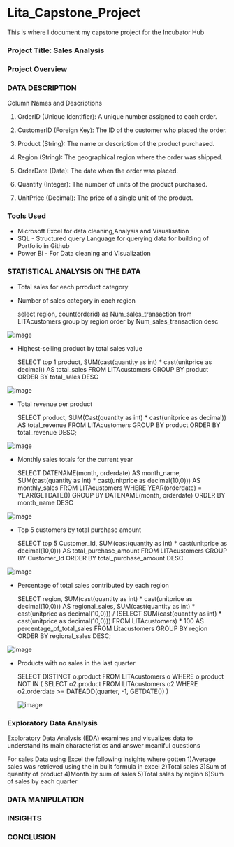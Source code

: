# Lita_Capstone_Project
This is where I document my capstone project for the Incubator Hub
### Project Title: Sales Analysis
### Project Overview

### DATA DESCRIPTION
Column Names and Descriptions

1. OrderID (Unique Identifier): A unique number assigned to each order.

2. CustomerID (Foreign Key): The ID of the customer who placed the order.

3. Product (String): The name or description of the product purchased.

4. Region (String): The geographical region where the order was shipped.

5. OrderDate (Date): The date when the order was placed.

6. Quantity (Integer): The number of units of the product purchased.

7. UnitPrice (Decimal): The price of a single unit of the product.

### Tools Used
- Microsoft Excel for data cleaning,Analysis and Visualisation 
- SQL - Structured query Language for querying data for building of Portfolio in Github
- Power Bi - For Data cleaning and Visualization 


### STATISTICAL ANALYSIS ON THE DATA
- Total sales for each prroduct category
- Number of sales category in each region
  
  select region, count(orderid) as Num_sales_transaction
from LITAcustomers group by region order by
Num_sales_transaction desc


![image](https://github.com/user-attachments/assets/9c535931-ef4e-4f1d-917e-2ccc8b9b7f00)


- Highest-selling product by total sales value

  SELECT top 1 product,
SUM(cast(quantity as int) * cast(unitprice as decimal)) AS total_sales
FROM 
LITAcustomers
GROUP BY 
product
ORDER BY 
total_sales DESC

![image](https://github.com/user-attachments/assets/d6f01bf0-0995-4a98-ad09-ce8a0dae60a9)

- Total revenue per product

  SELECT product,
SUM(Cast(quantity as int) * cast(unitprice as decimal)) AS total_revenue
FROM 
LITAcustomers
GROUP BY 
product
ORDER BY 
total_revenue DESC;

![image](https://github.com/user-attachments/assets/3325885b-53a1-4c2a-98b6-d5f6712ae011)

- Monthly sales totals for the current year

  SELECT DATENAME(month, orderdate) AS month_name,
SUM(cast(quantity as int) * cast(unitprice as decimal(10,0))) AS monthly_sales
FROM 
LITAcustomers
WHERE 
YEAR(orderdate) = YEAR(GETDATE())
GROUP BY 
DATENAME(month, orderdate)
ORDER BY 
month_name DESC

![image](https://github.com/user-attachments/assets/29a2fb88-5d6f-4a40-8c72-710bbea6d5a6)

- Top 5 customers by total purchase amount

  SELECT top 5 Customer_Id,
SUM(cast(quantity as int) * cast(unitprice as decimal(10,0))) AS total_purchase_amount
FROM 
    LITAcustomers
GROUP BY 
    Customer_Id
ORDER BY 
    total_purchase_amount DESC

![image](https://github.com/user-attachments/assets/11974d0f-68dc-4a2e-8164-d222d2ca6edc)

- Percentage of total sales contributed by each region

  SELECT region,
SUM(cast(quantity as int) * cast(unitprice as decimal(10,0))) AS regional_sales,
SUM(cast(quantity as int) * cast(unitprice as decimal(10,0))) / (SELECT SUM(cast(quantity as int) * cast(unitprice as decimal(10,0))) FROM LITAcustomers) * 100 AS percentage_of_total_sales
FROM 
Litacustomers
GROUP BY 
region
ORDER BY 
regional_sales DESC;

![image](https://github.com/user-attachments/assets/9ecc70c7-96e9-4343-ae67-124dd9e9bd1e)

- Products with no sales in the last quarter

  SELECT 
DISTINCT o.product
FROM 
LITAcustomers o
WHERE 
o.product NOT IN (
SELECT 
o2.product
FROM 
LITAcustomers o2
 WHERE 
o2.orderdate >= DATEADD(quarter, -1, GETDATE())
    )

  ![image](https://github.com/user-attachments/assets/48d7f916-febe-44df-886b-93015eb1c0d6)



### Exploratory Data Analysis
Exploratory Data Analysis (EDA) examines and visualizes data to understand its main characteristics and answer meaniful questions

For sales Data using Excel the following insights where gotten
1)Average sales was retrieved using the in built formula in excel 
2)Total sales
3)Sum of quantity of product
4)Month by sum of sales
5)Total sales by region
6)Sum of sales by each quarter

### DATA MANIPULATION 
### INSIGHTS
### CONCLUSION
